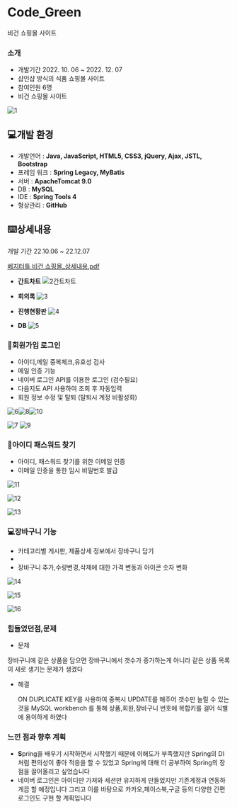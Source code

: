 # Code_Green
비건 쇼핑몰 사이트
### 소개

- 개발기간 2022. 10. 06 ~ 2022. 12. 07
- 샵인샵 방식의 식품 쇼핑몰 사이트
- 참여인원 6명
- 비건 쇼핑몰 사이트

![1](https://user-images.githubusercontent.com/114043149/209318907-65d54382-bfeb-4a89-9572-325300be43de.png)

## 💻개발 환경

- 개발언어 : **Java, JavaScript, HTML5, CSS3, jQuery, Ajax, JSTL, Bootstrap**
- 프레임 워크 : **Spring Legacy, MyBatis**
- 서버 : **ApacheTomcat 9.0**
- DB : **MySQL**
- IDE : **Spring Tools 4**
- 형상관리 : **GitHub**

## ⌨️상세내용

개발 기간 
    22.10.06 ~ 22.12.07

[베지터틀 비건 쇼핑몰_상세내용.pdf](https://s3-us-west-2.amazonaws.com/secure.notion-static.com/df8412b4-ae79-482c-835c-42ad813f968d/%EB%B2%A0%EC%A7%80%ED%84%B0%ED%8B%80_%EB%B9%84%EA%B1%B4_%EC%87%BC%ED%95%91%EB%AA%B0_%EC%83%81%EC%84%B8%EB%82%B4%EC%9A%A9.pdf)

- **간트차트**
    ![2간트차트](https://user-images.githubusercontent.com/114043149/209319128-b2e41c1a-1ba0-4200-ab83-c12d6c0bcddc.png)

    
- **회의록**
    ![3](https://user-images.githubusercontent.com/114043149/209319170-5b310558-52ac-49d1-8a5d-b7d797aef3c4.png)

   
    
- **진행현황판**
    ![4](https://user-images.githubusercontent.com/114043149/209319207-04f440dc-9d7b-403a-a6d8-d62dcfceaa57.png)

 
    
- **DB**
    ![5](https://user-images.githubusercontent.com/114043149/209319215-292f5295-78e0-4899-a1fc-241d4a0187c7.png)

   
    

### 💾**회원가입 로그인**

- 아이디,메일 중복체크,유효성 검사
- 메일 인증 기능
- 네이버 로그인 API를 이용한 로그인 (검수필요)
- 다음지도 API 사용하여 조회 후 자동입력
- 회원 정보 수정 및 탈퇴 (탈퇴시 계정 비활성화)

![6](https://user-images.githubusercontent.com/114043149/209319238-ef1450a2-e8ca-47da-8112-e5106ad59064.png)![8](https://user-images.githubusercontent.com/114043149/209319319-98177226-4452-41e2-bc57-5b1608282bf1.png)![10](https://user-images.githubusercontent.com/114043149/209319335-36e93aeb-a175-4df2-9001-5835a6d0de47.png)

![7](https://user-images.githubusercontent.com/114043149/209319258-26a8c155-b19f-49eb-a0e0-2712834d6421.png)
![9](https://user-images.githubusercontent.com/114043149/209319312-00a5d884-fb7f-46a0-bd1b-3ea5336a2d9e.png)






### 📝**아이디 패스워드 찾기**

- 아이디, 패스워드 찾기를 위한 이메일 인증
- 이메일 인증을 통한 임시 비밀번호 발급

![11](https://user-images.githubusercontent.com/114043149/209319355-00e6d0a3-278e-40df-882a-b89afd7c4d4e.png)

![12](https://user-images.githubusercontent.com/114043149/209319360-e3ee7a5d-05a2-4f0e-bf14-1a395aff29c0.png)

![13](https://user-images.githubusercontent.com/114043149/209319366-ad1d84da-645c-4995-959b-2d3a312feb73.png)


### 💻장바구니 기능

- 카테고리별 게시판, 제품상세 정보에서 장바구니 담기
- 
- 장바구니 추가,수량변경,삭제에 대한 가격 변동과 아이콘 숫자 변화


![14](https://user-images.githubusercontent.com/114043149/209320028-54a3f596-69aa-4093-a84f-1ba77e5045b8.png)


![15](https://user-images.githubusercontent.com/114043149/209320036-6a2fada3-24cc-47b3-be2e-cc8efecc02e9.png)


![16](https://user-images.githubusercontent.com/114043149/209320045-1bf89a44-1078-4e7f-871c-6a84fbba4132.png)


### 힘들었던점,문제

- 문제

장바구니에 같은 상품을 담으면 장바구니에서 갯수가 증가하는게 아니라 같은 상품 목록이 새로 생기는 문제가 생겼다 

- 해결
    
    ON DUPLICATE KEY를 사용하여 중복시 UPDATE를 해주어 갯수만 늘릴 수 있는것을  MySQL workbench 를 통해 상품,회원,장바구니 번호에 복합키를 걸어 식별에 용이하게 하였다 
    

### 느낀 점과 향후 계획

- **S**pring을 배우기 시작하면서 시작했기 때문에 이해도가 부족했지만 Spring의 DI 처럼 편의성이 좋아 적응을 할 수 있었고 Spring에 대해 더 공부하여 Spring의 장점을 끌어올리고 싶었습니다
- 네이버 로그인은 아이디만 가져와 세션만 유지하게 만들었지만 기존계정과 연동하게끔 할 예정입니다 그리고 이를 바탕으로 카카오,페이스북,구글 등의 다양한 간편로그인도 구현 할 계획입니다
